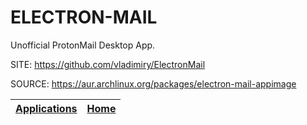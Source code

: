 # ELECTRON-MAIL

 Unofficial ProtonMail Desktop App.

 SITE: https://github.com/vladimiry/ElectronMail

 SOURCE: https://aur.archlinux.org/packages/electron-mail-appimage

 | [Applications](https://portable-linux-apps.github.io/apps.html) | [Home](https://portable-linux-apps.github.io)
 | --- | --- |
